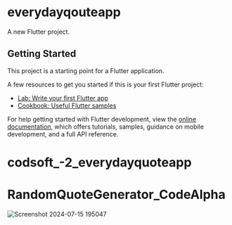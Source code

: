 # everydayqouteapp

A new Flutter project.

## Getting Started

This project is a starting point for a Flutter application.

A few resources to get you started if this is your first Flutter project:

- [Lab: Write your first Flutter app](https://docs.flutter.dev/get-started/codelab)
- [Cookbook: Useful Flutter samples](https://docs.flutter.dev/cookbook)

For help getting started with Flutter development, view the
[online documentation](https://docs.flutter.dev/), which offers tutorials,
samples, guidance on mobile development, and a full API reference.
# codsoft_-2_everydayquoteapp
# RandomQuoteGenerator_CodeAlpha
![Screenshot 2024-07-15 195047](https://github.com/user-attachments/assets/20d13b98-ecb0-466f-a8cf-a3cb8d916b0f)

